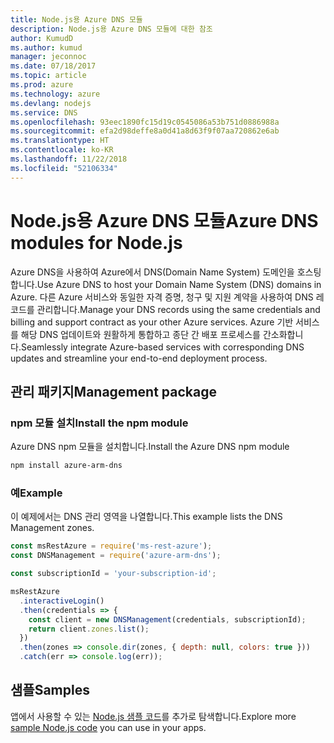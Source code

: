 ```yaml
---
title: Node.js용 Azure DNS 모듈
description: Node.js용 Azure DNS 모듈에 대한 참조
author: KumudD
ms.author: kumud
manager: jeconnoc
ms.date: 07/18/2017
ms.topic: article
ms.prod: azure
ms.technology: azure
ms.devlang: nodejs
ms.service: DNS
ms.openlocfilehash: 93eec1890fc15d19c0545086a53b751d0886988a
ms.sourcegitcommit: efa2d98deffe8a0d41a8d63f9f07aa720862e6ab
ms.translationtype: HT
ms.contentlocale: ko-KR
ms.lasthandoff: 11/22/2018
ms.locfileid: "52106334"
---
```

# <a name="azure-dns-modules-for-nodejs"></a><span data-ttu-id="5a18a-103">Node.js용 Azure DNS 모듈</span><span class="sxs-lookup"><span data-stu-id="5a18a-103">Azure DNS modules for Node.js</span></span>

<span data-ttu-id="5a18a-104">Azure DNS을 사용하여 Azure에서 DNS(Domain Name System) 도메인을 호스팅합니다.</span><span class="sxs-lookup"><span data-stu-id="5a18a-104">Use Azure DNS to host your Domain Name System (DNS) domains in Azure.</span></span> <span data-ttu-id="5a18a-105">다른 Azure 서비스와 동일한 자격 증명, 청구 및 지원 계약을 사용하여 DNS 레코드를 관리합니다.</span><span class="sxs-lookup"><span data-stu-id="5a18a-105">Manage your DNS records using the same credentials and billing and support contract as your other Azure services.</span></span> <span data-ttu-id="5a18a-106">Azure 기반 서비스를 해당 DNS 업데이트와 원활하게 통합하고 종단 간 배포 프로세스를 간소화합니다.</span><span class="sxs-lookup"><span data-stu-id="5a18a-106">Seamlessly integrate Azure-based services with corresponding DNS updates and streamline your end-to-end deployment process.</span></span>

## <a name="management-package"></a><span data-ttu-id="5a18a-107">관리 패키지</span><span class="sxs-lookup"><span data-stu-id="5a18a-107">Management package</span></span>

### <a name="install-the-npm-module"></a><span data-ttu-id="5a18a-108">npm 모듈 설치</span><span class="sxs-lookup"><span data-stu-id="5a18a-108">Install the npm module</span></span>

<span data-ttu-id="5a18a-109">Azure DNS npm 모듈을 설치합니다.</span><span class="sxs-lookup"><span data-stu-id="5a18a-109">Install the Azure DNS npm module</span></span>

```bash
npm install azure-arm-dns
```

### <a name="example"></a><span data-ttu-id="5a18a-110">예</span><span class="sxs-lookup"><span data-stu-id="5a18a-110">Example</span></span>

<span data-ttu-id="5a18a-111">이 예제에서는 DNS 관리 영역을 나열합니다.</span><span class="sxs-lookup"><span data-stu-id="5a18a-111">This example lists the DNS Management zones.</span></span>

```javascript
const msRestAzure = require('ms-rest-azure');
const DNSManagement = require('azure-arm-dns');

const subscriptionId = 'your-subscription-id';

msRestAzure
  .interactiveLogin()
  .then(credentials => {
    const client = new DNSManagement(credentials, subscriptionId);
    return client.zones.list();
  })
  .then(zones => console.dir(zones, { depth: null, colors: true }))
  .catch(err => console.log(err));
```

## <a name="samples"></a><span data-ttu-id="5a18a-112">샘플</span><span class="sxs-lookup"><span data-stu-id="5a18a-112">Samples</span></span>

<span data-ttu-id="5a18a-113">앱에서 사용할 수 있는 [Node.js 샘플 코드](https://azure.microsoft.com/resources/samples/?platform=nodejs)를 추가로 탐색합니다.</span><span class="sxs-lookup"><span data-stu-id="5a18a-113">Explore more [sample Node.js code](https://azure.microsoft.com/resources/samples/?platform=nodejs) you can use in your apps.</span></span>
